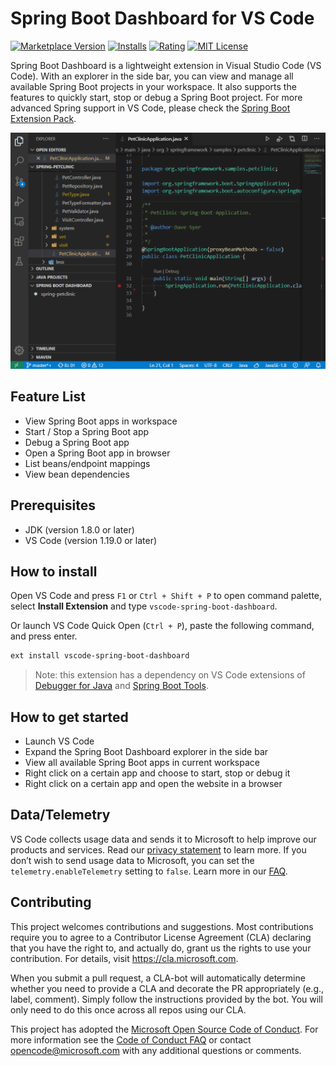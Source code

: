 # Spring Boot Dashboard for VS Code
[![Marketplace Version](https://img.shields.io/visual-studio-marketplace/v/vscjava.vscode-spring-boot-dashboard.svg)](https://marketplace.visualstudio.com/items?itemName=vscjava.vscode-spring-boot-dashboard)
[![Installs](https://img.shields.io/visual-studio-marketplace/i/vscjava.vscode-spring-boot-dashboard.svg)](https://marketplace.visualstudio.com/items?itemName=vscjava.vscode-spring-boot-dashboard)
[![Rating](https://img.shields.io/visual-studio-marketplace/r/vscjava.vscode-spring-boot-dashboard.svg)](https://marketplace.visualstudio.com/items?itemName=vscjava.vscode-spring-boot-dashboard)
[![MIT License](https://img.shields.io/badge/license-MIT-green.svg)](https://github.com/Microsoft/vscode-spring-boot-dashboard/blob/main/LICENSE)

Spring Boot Dashboard is a lightweight extension in Visual Studio Code (VS Code). With an explorer in the side bar, you can view and manage all available Spring Boot projects in your workspace. It also supports the features to quickly start, stop or debug a Spring Boot project. For more advanced Spring support in VS Code, please check the [Spring Boot Extension Pack](https://marketplace.visualstudio.com/items?itemName=vmware.vscode-boot-dev-pack).

![Screenshot](images/boot-dashboard-vsc.gif)

## Feature List

* View Spring Boot apps in workspace
* Start / Stop a Spring Boot app
* Debug a Spring Boot app
* Open a Spring Boot app in browser
* List beans/endpoint mappings
* View bean dependencies

## Prerequisites
- JDK (version 1.8.0 or later)
- VS Code (version 1.19.0 or later)

## How to install

Open VS Code and press `F1` or `Ctrl + Shift + P` to open command palette, select **Install Extension** and type `vscode-spring-boot-dashboard`.

Or launch VS Code Quick Open (`Ctrl + P`), paste the following command, and press enter.
```bash
ext install vscode-spring-boot-dashboard
```
> Note: this extension has a dependency on VS Code extensions of [Debugger for Java](https://marketplace.visualstudio.com/items?itemName=vscjava.vscode-java-debug) and [Spring Boot Tools](https://marketplace.visualstudio.com/items?itemName=vmware.vscode-spring-boot).

## How to get started

- Launch VS Code
- Expand the Spring Boot Dashboard explorer in the side bar
- View all available Spring Boot apps in current workspace
- Right click on a certain app and choose to start, stop or debug it
- Right click on a certain app and open the website in a browser

## Data/Telemetry
VS Code collects usage data and sends it to Microsoft to help improve our products and services. Read our [privacy statement](http://go.microsoft.com/fwlink/?LinkId=521839) to learn more. If you don’t wish to send usage data to Microsoft, you can set the `telemetry.enableTelemetry` setting to `false`. Learn more in our [FAQ](https://code.visualstudio.com/docs/supporting/faq#_how-to-disable-telemetry-reporting).

## Contributing

This project welcomes contributions and suggestions.  Most contributions require you to agree to a
Contributor License Agreement (CLA) declaring that you have the right to, and actually do, grant us
the rights to use your contribution. For details, visit https://cla.microsoft.com.

When you submit a pull request, a CLA-bot will automatically determine whether you need to provide
a CLA and decorate the PR appropriately (e.g., label, comment). Simply follow the instructions
provided by the bot. You will only need to do this once across all repos using our CLA.

This project has adopted the [Microsoft Open Source Code of Conduct](https://opensource.microsoft.com/codeofconduct/).
For more information see the [Code of Conduct FAQ](https://opensource.microsoft.com/codeofconduct/faq/) or
contact [opencode@microsoft.com](mailto:opencode@microsoft.com) with any additional questions or comments.
